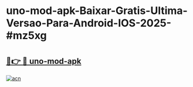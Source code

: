 # uno-mod-apk-Baixar-Gratis-Ultima-Versao-Para-Android-IOS-2025-#mz5xg

# <h2><a href="https://ainizakaria.my?title=uno-mod-apk&ref=24M">🔗👉 🔴 uno-mod-apk</a></h2>

[![acn](https://github.com/user-attachments/assets/0f9c940e-d8b0-45ae-aac7-cd30a18b3e1c)](https://ainizakaria.my?title=uno-mod-apk&ref=24M)

